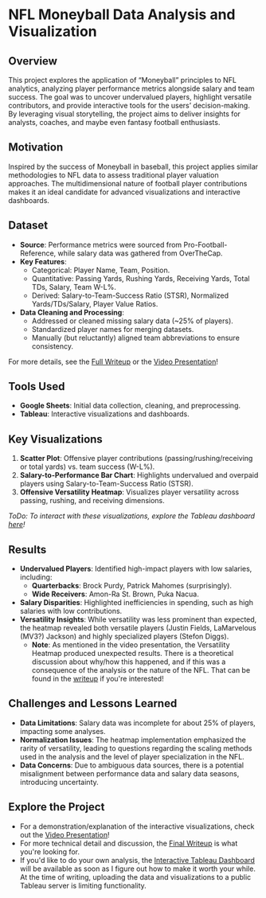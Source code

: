 # **NFL Moneyball Data Analysis and Visualization**

## **Overview**
This project explores the application of “Moneyball” principles to NFL analytics, analyzing player performance metrics alongside salary and team success. The goal was to uncover undervalued players, highlight versatile contributors, and provide interactive tools for the users’ decision-making. By leveraging visual storytelling, the project aims to deliver insights for analysts, coaches, and maybe even fantasy football enthusiasts.

## **Motivation**
Inspired by the success of Moneyball in baseball, this project applies similar methodologies to NFL data to assess traditional player valuation approaches. The multidimensional nature of football player contributions makes it an ideal candidate for advanced visualizations and interactive dashboards.

## **Dataset**
- **Source**: Performance metrics were sourced from Pro-Football-Reference, while salary data was gathered from OverTheCap.
- **Key Features**:
  - Categorical: Player Name, Team, Position.
  - Quantitative: Passing Yards, Rushing Yards, Receiving Yards, Total TDs, Salary, Team W-L%.
  - Derived: Salary-to-Team-Success Ratio (STSR), Normalized Yards/TDs/Salary, Player Value Ratios.
- **Data Cleaning and Processing**:
  - Addressed or cleaned missing salary data (~25% of players).
  - Standardized player names for merging datasets.
  - Manually (but reluctantly) aligned team abbreviations to ensure consistency.

For more details, see the [Full Writeup](Presentation%20Writeup.pdf) or the [Video Presentation](https://drive.google.com/file/d/1nB1JWZnG_M88Bu10kq3dJKX13S0jRvkr/view?usp=sharing)!

## **Tools Used**
- **Google Sheets**: Initial data collection, cleaning, and preprocessing.
- **Tableau**: Interactive visualizations and dashboards.

## **Key Visualizations**
1. **Scatter Plot**: Offensive player contributions (passing/rushing/receiving or total yards) vs. team success (W-L%).
2. **Salary-to-Performance Bar Chart**: Highlights undervalued and overpaid players using Salary-to-Team-Success Ratio (STSR).
3. **Offensive Versatility Heatmap**: Visualizes player versatility across passing, rushing, and receiving dimensions.

*ToDo: To interact with these visualizations, explore the Tableau dashboard [here](link_to_public_Tableau)!*

## **Results**
- **Undervalued Players**: Identified high-impact players with low salaries, including:
  - **Quarterbacks**: Brock Purdy, Patrick Mahomes (surprisingly).
  - **Wide Receivers**: Amon-Ra St. Brown, Puka Nacua.
- **Salary Disparities**: Highlighted inefficiencies in spending, such as high salaries with low contributions.
- **Versatility Insights**: While versatility was less prominent than expected, the heatmap revealed both versatile players (Justin Fields, LaMarvelous (MV3?) Jackson) and highly specialized players (Stefon Diggs).
  - **Note**: As mentioned in the video presentation, the Versatility Heatmap produced unexpected results. There is a theoretical discussion about why/how this happened, and if this was a consequence of the analysis or the nature of the NFL. That can be found in the [writeup](Presentation%20Writeup.pdf) if you're interested! 

## **Challenges and Lessons Learned**
- **Data Limitations**: Salary data was incomplete for about 25% of players, impacting some analyses.
- **Normalization Issues**: The heatmap implementation emphasized the rarity of versatility, leading to questions regarding the scaling methods used in the analysis and the level of player specialization in the NFL. 
- **Data Concerns**: Due to ambiguous data sources, there is a potential misalignment between performance data and salary data seasons, introducing uncertainty. 

## **Explore the Project**
- For a demonstration/explanation of the interactive visualizations, check out the [Video Presentation](https://drive.google.com/file/d/1nB1JWZnG_M88Bu10kq3dJKX13S0jRvkr/view?usp=sharing)!
- For more technical detail and discussion, the [Final Writeup](Presentation%20Writeup.pdf) is what you're looking for. 
- If you'd like to do your own analysis, the [Interactive Tableau Dashboard](placeholder) will be available as soon as I figure out how to make it worth your while. At the time of writing, uploading the data and visualizations to a public Tableau server is limiting functionality. 

